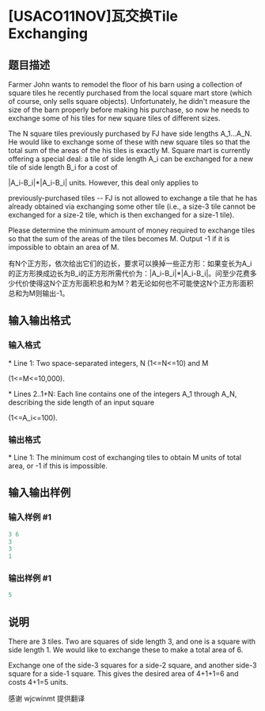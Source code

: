 # [USACO11NOV]瓦交换Tile Exchanging

## 题目描述

Farmer John wants to remodel the floor of his barn using a collection of square tiles he recently purchased from the local square mart store (which of course, only sells square objects). Unfortunately, he didn't measure the size of the barn properly before making his purchase, so now he needs to exchange some of his tiles for new square tiles of different sizes.

The N square tiles previously purchased by FJ have side lengths A\_1...A\_N. He would like to exchange some of these with new square tiles so that the total sum of the areas of the his tiles is exactly M. Square mart is currently offering a special deal: a tile of side length A\_i can be exchanged for a new tile of side length B\_i for a cost of

|A\_i-B\_i|\*|A\_i-B\_i| units. However, this deal only applies to

previously-purchased tiles -- FJ is not allowed to exchange a tile that he has already obtained via exchanging some other tile (i.e., a size-3 tile cannot be exchanged for a size-2 tile, which is then exchanged for a size-1 tile).

Please determine the minimum amount of money required to exchange tiles so that the sum of the areas of the tiles becomes M. Output -1 if it is impossible to obtain an area of M.

有N个正方形，依次给出它们的边长，要求可以换掉一些正方形：如果变长为A\_i的正方形换成边长为B\_i的正方形所需代价为：|A\_i-B\_i|\*|A\_i-B\_i|。问至少花费多少代价使得这N个正方形面积总和为M？若无论如何也不可能使这N个正方形面积总和为M则输出-1。

## 输入输出格式

### 输入格式

\* Line 1: Two space-separated integers, N (1<=N<=10) and M

(1<=M<=10,000).

\* Lines 2..1+N: Each line contains one of the integers A\_1 through A\_N, describing the side length of an input square

(1<=A\_i<=100).

### 输出格式

\* Line 1: The minimum cost of exchanging tiles to obtain M units of total area, or -1 if this is impossible.

## 输入输出样例

### 输入样例 #1

```cpp
3 6 
3 
3 
1 

```
### 输出样例 #1

```cpp
5 

```
## 说明

There are 3 tiles. Two are squares of side length 3, and one is a square with side length 1. We would like to exchange these to make a total area of 6.

Exchange one of the side-3 squares for a side-2 square, and another side-3 square for a side-1 square. This gives the desired area of 4+1+1=6 and costs 4+1=5 units.

感谢 wjcwinmt 提供翻译

